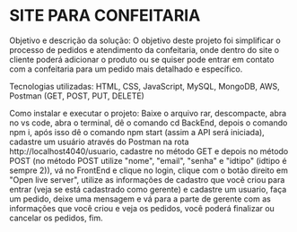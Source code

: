 # SITE PARA CONFEITARIA

Objetivo e descrição da solução:
O objetivo deste projeto foi simplificar o processo de pedidos e atendimento da confeitaria, onde dentro do site o cliente poderá adicionar o produto ou se quiser pode entrar em contato com a confeitaria para um pedido mais detalhado e específico.

Tecnologias utilizadas:
HTML, CSS, JavaScript, MySQL, MongoDB, AWS, Postman (GET, POST, PUT, DELETE)

Como instalar e executar o projeto:
Baixe o arquivo rar, descompacte, abra no vs code, abra o terminal, dê o comando cd BackEnd, depois o comando npm i, após isso dê o comando npm start (assim a API será iniciada), cadastre um usuário através do Postman na rota http://localhost4040/usuario, cadastre no método GET e depois no método POST (no método POST utilize "nome", "email", "senha" e "idtipo" (idtipo é sempre 2)), vá no FrontEnd e clique no login, clique com o botão direito em "Open live server", utilize as informações de cadastro que você criou para entrar (veja se está cadastrado como gerente) e cadastre um usuario, faça um pedido, deixe uma mensagem e vá para a parte de gerente com as informações que você criou e veja os pedidos, você poderá finalizar ou cancelar os pedidos, fim.

